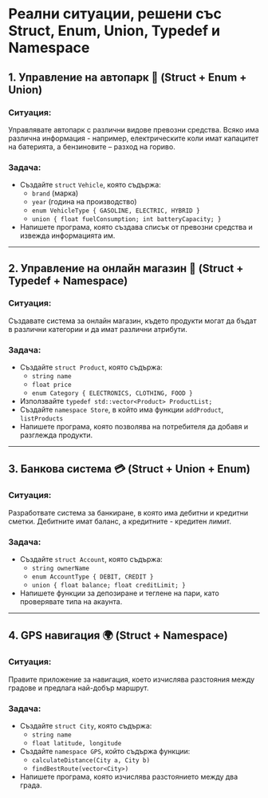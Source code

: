 # Реални ситуации, решени със Struct, Enum, Union, Typedef и Namespace

## 1. Управление на автопарк 🚗 (Struct + Enum + Union)
### Ситуация:
Управлявате автопарк с различни видове превозни средства. Всяко има различна информация - например, електрическите коли имат капацитет на батерията, а бензиновите – разход на гориво.

### Задача:
- Създайте `struct` `Vehicle`, която съдържа:
  - `brand` (марка)
  - `year` (година на производство)
  - `enum VehicleType { GASOLINE, ELECTRIC, HYBRID }`
  - `union { float fuelConsumption; int batteryCapacity; }`
- Напишете програма, която създава списък от превозни средства и извежда информацията им.

---

## 2. Управление на онлайн магазин 🛒 (Struct + Typedef + Namespace)
### Ситуация:
Създавате система за онлайн магазин, където продукти могат да бъдат в различни категории и да имат различни атрибути.

### Задача:
- Създайте `struct Product`, която съдържа:
  - `string name`
  - `float price`
  - `enum Category { ELECTRONICS, CLOTHING, FOOD }`
- Използвайте `typedef std::vector<Product> ProductList;`
- Създайте `namespace Store`, в който има функции `addProduct`, `listProducts`
- Напишете програма, която позволява на потребителя да добавя и разглежда продукти.

---

## 3. Банкова система 💳 (Struct + Union + Enum)
### Ситуация:
Разработвате система за банкиране, в която има дебитни и кредитни сметки. Дебитните имат баланс, а кредитните - кредитен лимит.

### Задача:
- Създайте `struct Account`, която съдържа:
  - `string ownerName`
  - `enum AccountType { DEBIT, CREDIT }`
  - `union { float balance; float creditLimit; }`
- Напишете функции за депозиране и теглене на пари, като проверявате типа на акаунта.

---

## 4. GPS навигация 🌍 (Struct + Namespace)
### Ситуация:
Правите приложение за навигация, което изчислява разстояния между градове и предлага най-добър маршрут.

### Задача:
- Създайте `struct City`, която съдържа:
  - `string name`
  - `float latitude, longitude`
- Създайте `namespace GPS`, който съдържа функции:
  - `calculateDistance(City a, City b)`
  - `findBestRoute(vector<City>)`
- Напишете програма, която изчислява разстоянието между два града.